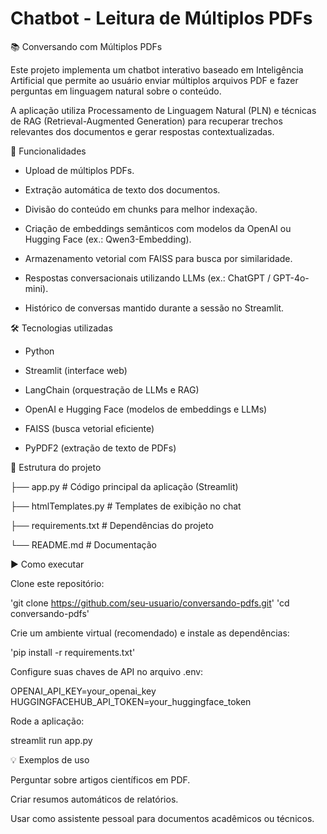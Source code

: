 # Chatbot - Leitura de Múltiplos PDFs
📚 Conversando com Múltiplos PDFs

Este projeto implementa um chatbot interativo baseado em Inteligência Artificial que permite ao usuário enviar múltiplos arquivos PDF e fazer perguntas em linguagem natural sobre o conteúdo.

A aplicação utiliza Processamento de Linguagem Natural (PLN) e técnicas de RAG (Retrieval-Augmented Generation) para recuperar trechos relevantes dos documentos e gerar respostas contextualizadas.

🚀 Funcionalidades

- Upload de múltiplos PDFs.

- Extração automática de texto dos documentos.

- Divisão do conteúdo em chunks para melhor indexação.

- Criação de embeddings semânticos com modelos da OpenAI ou Hugging Face (ex.: Qwen3-Embedding).

- Armazenamento vetorial com FAISS para busca por similaridade.

- Respostas conversacionais utilizando LLMs (ex.: ChatGPT / GPT-4o-mini).

- Histórico de conversas mantido durante a sessão no Streamlit.

🛠️ Tecnologias utilizadas

- Python

- Streamlit
 (interface web)

- LangChain
 (orquestração de LLMs e RAG)

- OpenAI e Hugging Face
 (modelos de embeddings e LLMs)

- FAISS
 (busca vetorial eficiente)

- PyPDF2
 (extração de texto de PDFs)

📂 Estrutura do projeto

├── app.py              # Código principal da aplicação (Streamlit)

├── htmlTemplates.py    # Templates de exibição no chat

├── requirements.txt    # Dependências do projeto

└── README.md           # Documentação

▶️ Como executar

Clone este repositório:

'git clone https://github.com/seu-usuario/conversando-pdfs.git'
'cd conversando-pdfs'


Crie um ambiente virtual (recomendado) e instale as dependências:

'pip install -r requirements.txt'


Configure suas chaves de API no arquivo .env:

OPENAI_API_KEY=your_openai_key
HUGGINGFACEHUB_API_TOKEN=your_huggingface_token


Rode a aplicação:

streamlit run app.py

💡 Exemplos de uso

Perguntar sobre artigos científicos em PDF.

Criar resumos automáticos de relatórios.

Usar como assistente pessoal para documentos acadêmicos ou técnicos.
